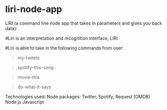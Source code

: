 # liri-node-app

LIRI (a command line node app that takes in parameters and gives you back data):

#Liri is an interpretation and recognition interface, LIRI 

#Liri is able to take in the following commands from user:

>my-tweets

>spotify-this-song

>movie-this

>do-what-it-says

Technologies used:
Node packages: Twitter, Spotify, Request (OMDB)
Node.js
Javascript
